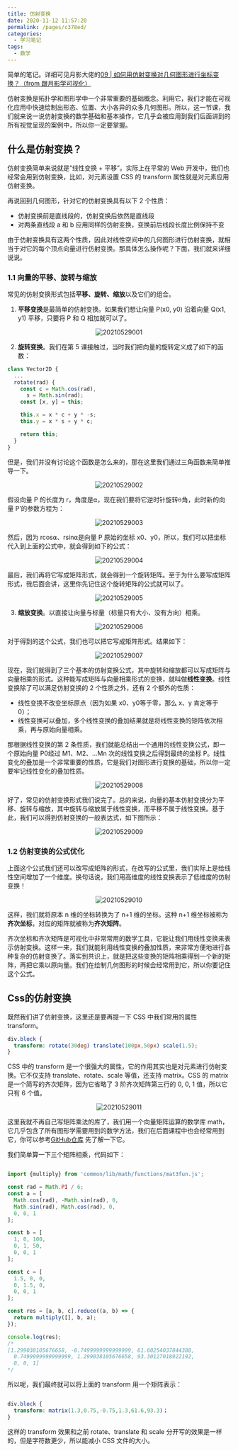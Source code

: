 ```yaml
---
title: 仿射变换
date: 2020-11-12 11:57:20
permalink: /pages/c378ed/
categories:
  - 学习笔记
tags:
  - 数学
---
```


简单的笔记。详细可见月影大佬的[09 | 如何用仿射变换对几何图形进行坐标变换？（from 跟月影学可视化）](https://time.geekbang.org/column/article/259264)

仿射变换是拓扑学和图形学中一个非常重要的基础概念。利用它，我们才能在可视化应用中快速绘制出形态、位置、大小各异的众多几何图形。所以，这一节课，我们就来说一说仿射变换的数学基础和基本操作，它几乎会被应用到我们后面讲到的所有视觉呈现的案例中，所以你一定要掌握。

## 什么是仿射变换？

仿射变换简单来说就是“线性变换 + 平移”。实际上在平常的 Web 开发中，我们也经常会用到仿射变换，比如，对元素设置 CSS 的 transform 属性就是对元素应用仿射变换。

再说回到几何图形，针对它的仿射变换具有以下 2 个性质：
- 仿射变换前是直线段的，仿射变换后依然是直线段
- 对两条直线段 a 和 b 应用同样的仿射变换，变换前后线段长度比例保持不变

由于仿射变换具有这两个性质，因此对线性空间中的几何图形进行仿射变换，就相当于对它的每个顶点向量进行仿射变换。那具体怎么操作呢？下面，我们就来详细说说。

### 1.1 向量的平移、旋转与缩放

常见的仿射变换形式包括**平移、旋转、缩放**以及它们的组合。

1. **平移变换**是最简单的仿射变换。如果我们想让向量 P(x0, y0) 沿着向量 Q(x1, y1) 平移，只要将 P 和 Q 相加就可以了。

<p align="center"><img src="./20210529001.jpeg" alt="20210529001"></p>

2. **旋转变换**。我们在第 5 课接触过，当时我们把向量的旋转定义成了如下的函数：

```js
class Vector2D {
  ...  
  rotate(rad) {
    const c = Math.cos(rad),
      s = Math.sin(rad);
    const [x, y] = this;

    this.x = x * c + y * -s;
    this.y = x * s + y * c;

    return this;
  }
}
```
但是，我们并没有讨论这个函数是怎么来的，那在这里我们通过三角函数来简单推导一下。

<p align="center"><img src="./20210529002.jpeg" alt="20210529002"></p>

假设向量 P 的长度为 r，角度是⍺，现在我们要将它逆时针旋转⍬角，此时新的向量 P’的参数方程为：

<p align="center"><img src="./20210529003.jpeg" alt="20210529003"></p>

然后，因为 rcos⍺、rsin⍺是向量 P 原始的坐标 x0、y0，所以，我们可以把坐标代入到上面的公式中，就会得到如下的公式：
<p align="center"><img src="./20210529004.jpeg" alt="20210529004"></p>

最后，我们再将它写成矩阵形式，就会得到一个旋转矩阵。至于为什么要写成矩阵形式，我后面会讲，这里你先记住这个旋转矩阵的公式就可以了。

<p align="center"><img src="./20210529005.jpeg" alt="20210529005"></p>

3. **缩放变换**。以直接让向量与标量（标量只有大小、没有方向）相乘。

<p align="center"><img src="./20210529006.jpeg" alt="20210529006"></p>

对于得到的这个公式，我们也可以把它写成矩阵形式。结果如下：

<p align="center"><img src="./20210529007.jpg" alt="20210529007"></p>

现在，我们就得到了三个基本的仿射变换公式，其中旋转和缩放都可以写成矩阵与向量相乘的形式。这种能写成矩阵与向量相乘形式的变换，就叫做**线性变换**。线性变换除了可以满足仿射变换的 2 个性质之外，还有 2 个额外的性质：

- 线性变换不改变坐标原点（因为如果 x0、y0等于零，那么 x、y 肯定等于 0）；
- 线性变换可以叠加，多个线性变换的叠加结果就是将线性变换的矩阵依次相乘，再与原始向量相乘。

那根据线性变换的第 2 条性质，我们就能总结出一个通用的线性变换公式，即一个原始向量 P0经过 M1、M2、…Mn 次的线性变换之后得到最终的坐标 P。线性变化的叠加是一个非常重要的性质，它是我们对图形进行变换的基础，所以你一定要牢记线性变化的叠加性质。

<p align="center"><img src="./20210529008.jpeg" alt="20210529008"></p>


好了，常见的仿射变换形式我们说完了。总的来说，向量的基本仿射变换分为平移、旋转与缩放，其中旋转与缩放属于线性变换，而平移不属于线性变换。基于此，我们可以得到仿射变换的一般表达式，如下图所示：

<p align="center"><img src="./20210529009.jpg" alt="20210529009"></p>


### 1.2 仿射变换的公式优化

上面这个公式我们还可以改写成矩阵的形式，在改写的公式里，我们实际上是给线性空间增加了一个维度。换句话说，我们用高维度的线性变换表示了低维度的仿射变换！

<p align="center"><img src="./20210529010.jpeg" alt="20210529010"></p>

这样，我们就将原本 n 维的坐标转换为了 n+1 维的坐标。这种 n+1 维坐标被称为**齐次坐标**，对应的矩阵就被称为**齐次矩阵**。


齐次坐标和齐次矩阵是可视化中非常常用的数学工具，它能让我们用线性变换来表示仿射变换。这样一来，我们就能利用线性变换的叠加性质，来非常方便地进行各种复杂的仿射变换了。落实到共识上，就是把这些变换的矩阵相乘得到一个新的矩阵，再把它乘以原向量。我们在绘制几何图形的时候会经常用到它，所以你要记住这个公式。

## Css的仿射变换

既然我们讲了仿射变换，这里还是要再提一下 CSS 中我们常用的属性 transform。

```css
div.block {
  transform: rotate(30deg) translate(100px,50px) scale(1.5);
}
```

CSS 中的 transform 是一个很强大的属性，它的作用其实也是对元素进行仿射变换。它不仅支持 translate、rotate、scale 等值，还支持 matrix。CSS 的 matrix 是一个简写的齐次矩阵，因为它省略了 3 阶齐次矩阵第三行的 0, 0, 1 值，所以它 只有 6 个值。

<p align="center"><img src="./20210529011.jpeg" alt="20210529011"></p>

这里我就不再自己写矩阵乘法的库了，我们用一个向量矩阵运算的数学库 math，它几乎包含了所有图形学需要用到的数学方法，我们在后面课程中也会经常用到它，你可以参考[GitHub仓库](https://github.com/akira-cn/graphics/tree/master/common/lib/math) 先了解一下它。

我们简单算一下三个矩阵相乘，代码如下：

```js

import {multiply} from 'common/lib/math/functions/mat3fun.js';

const rad = Math.PI / 6;
const a = [
  Math.cos(rad), -Math.sin(rad), 0,
  Math.sin(rad), Math.cos(rad), 0,
  0, 0, 1
];

const b = [
  1, 0, 100,
  0, 1, 50,
  0, 0, 1
];

const c = [
  1.5, 0, 0,
  0, 1.5, 0,
  0, 0, 1
];

const res = [a, b, c].reduce((a, b) => {
  return multiply([], b, a);
});

console.log(res);
/*
[1.299038105676658, -0.7499999999999999, 61.60254037844388, 
  0.7499999999999999, 1.299038105676658, 93.30127018922192,
  0, 0, 1]
*/
```

所以呢，我们最终就可以将上面的 transform 用一个矩阵表示：

```css

div.block {
  transform: matrix(1.3,0.75,-0.75,1.3,61.6,93.3)；
}
```

这样的 transform 效果和之前 rotate、translate 和 scale 分开写的效果是一样的，但是字符数更少，所以能减小 CSS 文件的大小。

